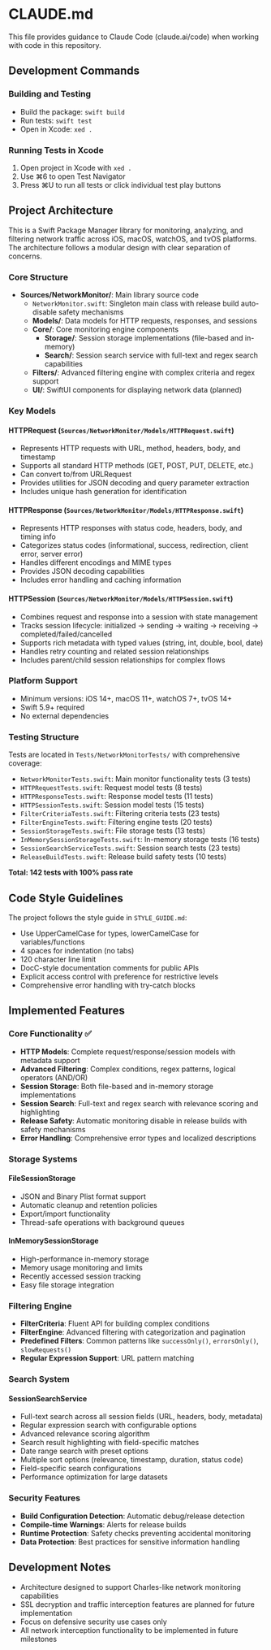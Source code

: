 # CLAUDE.md

This file provides guidance to Claude Code (claude.ai/code) when working with code in this repository.

## Development Commands

### Building and Testing
- Build the package: `swift build`
- Run tests: `swift test`
- Open in Xcode: `xed .`

### Running Tests in Xcode
1. Open project in Xcode with `xed .`
2. Use ⌘6 to open Test Navigator
3. Press ⌘U to run all tests or click individual test play buttons

## Project Architecture

This is a Swift Package Manager library for monitoring, analyzing, and filtering network traffic across iOS, macOS, watchOS, and tvOS platforms. The architecture follows a modular design with clear separation of concerns.

### Core Structure
- **Sources/NetworkMonitor/**: Main library source code
  - `NetworkMonitor.swift`: Singleton main class with release build auto-disable safety mechanisms
  - **Models/**: Data models for HTTP requests, responses, and sessions
  - **Core/**: Core monitoring engine components
    - **Storage/**: Session storage implementations (file-based and in-memory)
    - **Search/**: Session search service with full-text and regex search capabilities
  - **Filters/**: Advanced filtering engine with complex criteria and regex support
  - **UI/**: SwiftUI components for displaying network data (planned)

### Key Models

#### HTTPRequest (`Sources/NetworkMonitor/Models/HTTPRequest.swift`)
- Represents HTTP requests with URL, method, headers, body, and timestamp
- Supports all standard HTTP methods (GET, POST, PUT, DELETE, etc.)
- Can convert to/from URLRequest
- Provides utilities for JSON decoding and query parameter extraction
- Includes unique hash generation for identification

#### HTTPResponse (`Sources/NetworkMonitor/Models/HTTPResponse.swift`)
- Represents HTTP responses with status code, headers, body, and timing info
- Categorizes status codes (informational, success, redirection, client error, server error)
- Handles different encodings and MIME types
- Provides JSON decoding capabilities
- Includes error handling and caching information

#### HTTPSession (`Sources/NetworkMonitor/Models/HTTPSession.swift`)
- Combines request and response into a session with state management
- Tracks session lifecycle: initialized → sending → waiting → receiving → completed/failed/cancelled
- Supports rich metadata with typed values (string, int, double, bool, date)
- Handles retry counting and related session relationships
- Includes parent/child session relationships for complex flows

### Platform Support
- Minimum versions: iOS 14+, macOS 11+, watchOS 7+, tvOS 14+
- Swift 5.9+ required
- No external dependencies

### Testing Structure
Tests are located in `Tests/NetworkMonitorTests/` with comprehensive coverage:
- `NetworkMonitorTests.swift`: Main monitor functionality tests (3 tests)
- `HTTPRequestTests.swift`: Request model tests (8 tests)
- `HTTPResponseTests.swift`: Response model tests (11 tests)
- `HTTPSessionTests.swift`: Session model tests (15 tests)
- `FilterCriteriaTests.swift`: Filtering criteria tests (23 tests)
- `FilterEngineTests.swift`: Filtering engine tests (20 tests)
- `SessionStorageTests.swift`: File storage tests (13 tests)
- `InMemorySessionStorageTests.swift`: In-memory storage tests (16 tests)
- `SessionSearchServiceTests.swift`: Session search tests (23 tests)
- `ReleaseBuildTests.swift`: Release build safety tests (10 tests)

**Total: 142 tests with 100% pass rate**

## Code Style Guidelines

The project follows the style guide in `STYLE_GUIDE.md`:
- Use UpperCamelCase for types, lowerCamelCase for variables/functions
- 4 spaces for indentation (no tabs)
- 120 character line limit
- DocC-style documentation comments for public APIs
- Explicit access control with preference for restrictive levels
- Comprehensive error handling with try-catch blocks

## Implemented Features

### Core Functionality ✅
- **HTTP Models**: Complete request/response/session models with metadata support
- **Advanced Filtering**: Complex conditions, regex patterns, logical operators (AND/OR)
- **Session Storage**: Both file-based and in-memory storage implementations
- **Session Search**: Full-text and regex search with relevance scoring and highlighting
- **Release Safety**: Automatic monitoring disable in release builds with safety mechanisms
- **Error Handling**: Comprehensive error types and localized descriptions

### Storage Systems
#### FileSessionStorage
- JSON and Binary Plist format support
- Automatic cleanup and retention policies  
- Export/import functionality
- Thread-safe operations with background queues

#### InMemorySessionStorage
- High-performance in-memory storage
- Memory usage monitoring and limits
- Recently accessed session tracking
- Easy file storage integration

### Filtering Engine
- **FilterCriteria**: Fluent API for building complex conditions
- **FilterEngine**: Advanced filtering with categorization and pagination
- **Predefined Filters**: Common patterns like `successOnly()`, `errorsOnly()`, `slowRequests()`
- **Regular Expression Support**: URL pattern matching

### Search System
#### SessionSearchService
- Full-text search across all session fields (URL, headers, body, metadata)
- Regular expression search with configurable options
- Advanced relevance scoring algorithm
- Search result highlighting with field-specific matches
- Date range search with preset options
- Multiple sort options (relevance, timestamp, duration, status code)
- Field-specific search configurations
- Performance optimization for large datasets

### Security Features
- **Build Configuration Detection**: Automatic debug/release detection
- **Compile-time Warnings**: Alerts for release builds
- **Runtime Protection**: Safety checks preventing accidental monitoring
- **Data Protection**: Best practices for sensitive information handling

## Development Notes

- Architecture designed to support Charles-like network monitoring capabilities
- SSL decryption and traffic interception features are planned for future implementation
- Focus on defensive security use cases only
- All network interception functionality to be implemented in future milestones